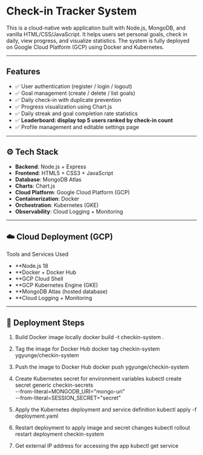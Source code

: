 # Check-in Tracker System

This is a cloud-native web application built with Node.js, MongoDB, and vanilla HTML/CSS/JavaScript. It helps users set personal goals, check in daily, view progress, and visualize statistics. The system is fully deployed on Google Cloud Platform (GCP) using Docker and Kubernetes.

---

##  Features

- ✅ User authentication (register / login / logout)  
- ✅ Goal management (create / delete / list goals)  
- ✅ Daily check-in with duplicate prevention  
- ✅ Progress visualization using Chart.js  
- ✅ Daily streak and goal completion rate statistics  
- ✅ **Leaderboard: display top 5 users ranked by check-in count**  
- ✅ Profile management and editable settings page  

---

## ⚙️ Tech Stack

- **Backend**: Node.js + Express  
- **Frontend**: HTML5 + CSS3 + JavaScript  
- **Database**: MongoDB Atlas  
- **Charts**: Chart.js  
- **Cloud Platform**: Google Cloud Platform (GCP)  
- **Containerization**: Docker  
- **Orchestration**: Kubernetes (GKE)  
- **Observability**: Cloud Logging + Monitoring  

---

## ☁️ Cloud Deployment (GCP)

Tools and Services Used
- **Node.js 18
- **Docker + Docker Hub
- **GCP Cloud Shell
- **GCP Kubernetes Engine (GKE)
- **MongoDB Atlas (hosted database)
- **Cloud Logging + Monitoring

---

## 🚀 Deployment Steps

1. Build Docker image locally
docker build -t checkin-system .

2. Tag the image for Docker Hub
docker tag checkin-system ygyunge/checkin-system

3. Push the image to Docker Hub
docker push ygyunge/checkin-system

4. Create Kubernetes secret for environment variables
kubectl create secret generic checkin-secrets \
  --from-literal=MONGODB_URI="mongo-uri" \
  --from-literal=SESSION_SECRET="secret"

5. Apply the Kubernetes deployment and service definition
kubectl apply -f deployment.yaml

6. Restart deployment to apply image and secret changes
kubectl rollout restart deployment checkin-system

7. Get external IP address for accessing the app
kubectl get service

